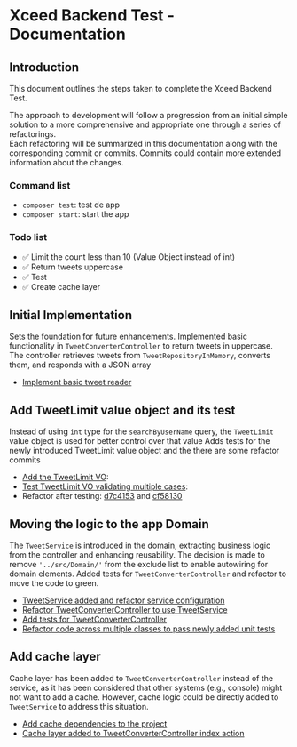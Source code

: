 # Xceed Backend Test - Documentation

## Introduction
This document outlines the steps taken to complete the Xceed Backend Test.

The approach to development will follow a progression from an initial simple solution to a more comprehensive and appropriate one through a series of refactorings.  
Each refactoring will be summarized in this documentation along with the corresponding commit or commits.
Commits could contain more extended information about the changes.

### Command list
- `composer test`: test de app
- `composer start`: start the app

### Todo list
- ✅ Limit the count less than 10 (Value Object instead of int)
- ✅ Return tweets uppercase
- ✅ Test
- ✅ Create cache layer

## Initial Implementation
Sets the foundation for future enhancements. Implemented basic functionality in `TweetConverterController` to return tweets in uppercase.  
The controller retrieves tweets from `TweetRepositoryInMemory`, converts them, and responds with a JSON array

- [Implement basic tweet reader](https://github.com/marcduranxanco/tweet_reader_xceed/commit/ce1e057a6892a8ed98b33ceb0618a9156bcd51ff)

## Add TweetLimit value object and its test
Instead of using `int` type for the `searchByUserName` query, the `TweetLimit` value object is used for better control over that value
Adds tests for the newly introduced TweetLimit value object and the there are some refactor commits

- [Add the TweetLimit VO](https://github.com/marcduranxanco/tweet_reader_xceed/commit/f07d03b0047fe9834e7271daa740e0f37a7800d7): 
- [Test TweetLimit VO validating multiple cases](https://github.com/marcduranxanco/tweet_reader_xceed/commit/cde489a45240c3415f0a27ec60540131719dbaa8): 
- Refactor after testing: [d7c4153](https://github.com/marcduranxanco/tweet_reader_xceed/commit/d7c41536643f1ff74270ef19959f7b797e8d629f) and [cf58130](https://github.com/marcduranxanco/tweet_reader_xceed/commit/cf58130aa5798f851a2a027c0837c97872cde8f1)

## Moving the logic to the app Domain
The `TweetService` is introduced in the domain, extracting business logic from the controller and enhancing reusability.
The decision is made to remove `'../src/Domain/'` from the exclude list to enable autowiring for domain elements.
Added tests for `TweetConverterController` and refactor to move the code to green.

- [TweetService added and refactor service configuration](https://github.com/marcduranxanco/tweet_reader_xceed/commit/09ac9cadaddd06cd2d81cd2531a32826d127a294)
- [Refactor TweetConverterController to use TweetService](https://github.com/marcduranxanco/tweet_reader_xceed/commit/7fdea7682a09790ef90cb2ac381645587cd932d2)
- [Add tests for TweetConverterController](https://github.com/marcduranxanco/tweet_reader_xceed/commit/96c8526ca4fee97f31adc31dec9e9dce79e20069)
- [Refactor code across multiple classes to pass newly added unit tests](✅https://github.com/marcduranxanco/tweet_reader_xceed/commit/0c8145f685c0a3eb8f82bbc051020f488e84b850)

## Add cache layer
Cache layer has been added to `TweetConverterController` instead of the service, as it has been considered that other systems (e.g., console) might not want to add a cache.
However, cache logic could be directly added to `TweetService` to address this situation.

- [Add cache dependencies to the project](https://github.com/marcduranxanco/tweet_reader_xceed/commit/c3a077f4ecc834d67c0b8edd5cbfabece15dae3c)
- [Cache layer added to TweetConverterController index action](https://github.com/marcduranxanco/tweet_reader_xceed/commit/0f77526eae5e1bc3e0718770ba3747549b5d5247)